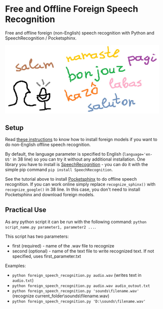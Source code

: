 # Free and Offline Foreign Speech Recognition

Free and offline foreign (non-English) speech recognition with Python and SpeechRecognition / Pocketsphinx.

![preview.jpg](./img/preview.jpg)

## Setup

Read [these instructions](TODO) to know how to install foreign models if you want to do non-English offline speech recognition.

By default, the language parameter is specified to English (`language='en-US'` in 38 line) so you can try it without any additional installation. One library you have to install is [SpeechRecognition](https://pypi.org/project/SpeechRecognition/) - you can do it with the simple pip command `pip install SpeechRecognition`.

See the tutorial above to install [Pocketsphinx](https://pypi.org/project/pocketsphinx/) to do offline speech recognition. If you can work online simply replace `recognize_sphinx()` with `recognize_google()` in 38 line. In this case, you don't need to install Pocketsphinx and download foreign models.

## Practical Use

As any python script it can be run with the following command: `python script_name.py parameter1, parameter2 ...`.

This script has two parameters:
- first (required) - name of the .wav file to recognize
- second (optional) - name of the text file to write recognized text. If not specified, uses first_parameter.txt

Examples:
- `python foreign_speech_recognition.py audio.wav` (writes text in `audio.txt`)
- `python foreign_speech_recognition.py audio.wav audio_outout.txt`
- `python foreign_speech_recognition.py 'sounds\filename.wav'` (recognize current_folder\sounds\filename.wav)
- `python foreign_speech_recognition.py 'D:\sounds\filename.wav'`
